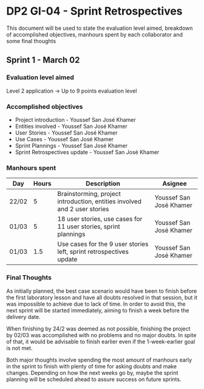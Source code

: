 # DP2 GI-04 - Sprint Retrospectives

This document will be used to state the evaluation level aimed, breakdown of accomplished objectives, manhours spent by each collaborator and some final thoughts


## Sprint 1 - March 02

### Evaluation level aimed

Level 2 application -> Up to 9 points evaluation level

### Accomplished objectives

* Project introduction - Youssef San José Khamer
* Entities involved - Youssef San José Khamer
* User Stories - Youssef San José Khamer
* Use Cases - Youssef San José Khamer
* Sprint Plannings - Youssef San José Khamer
* Sprint Retrospectives update - Youssef San José Khamer

### Manhours spent

Day | Hours | Description | Asignee
--- | ----- |------------ | -------
22/02 | 5 | Brainstorming, project introduction, entities involved and 2 user stories | Youssef San José Khamer
01/03 | 5 | 18 user stories, use cases for 11 user stories, sprint plannings | Youssef San José Khamer
01/03 | 1.5 | Use cases for the 9 user stories left, sprint retrospectives update | Youssef San José Khamer

### Final Thoughts

As initially planned, the best case scenario would have been to finish before the first laboratory lesson and have all doubts resolved in that session, but it was impossible to achieve due to lack of time. In order to avoid this, the next sprint will be started immediately, aiming to finish a week before the delivery date.

When finishing by 24/2 was deemed as not possible, finishing the project by 02/03 was accomplished with no problems and no major doubts. In spite of that, it would be advisable to finish earlier even if the 1-week-earlier goal is not met.

Both major thoughts involve spending the most amount of manhours early in the sprint to finish with plenty of time for asking doubts and make changes. Depending on how the next weeks go by, maybe the sprint planning will be scheduled ahead to assure success on future sprints.
